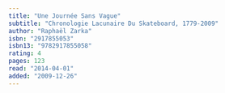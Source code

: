 ```yaml
---
title: "Une Journée Sans Vague"
subtitle: "Chronologie Lacunaire Du Skateboard, 1779-2009"
author: "Raphaël Zarka"
isbn: "2917855053"
isbn13: "9782917855058"
rating: 4
pages: 123
read: "2014-04-01"
added: "2009-12-26"
---
```


